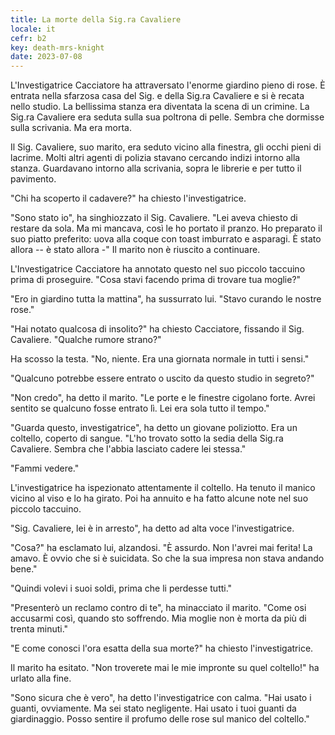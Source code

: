 ```yaml
---
title: La morte della Sig.ra Cavaliere
locale: it
cefr: b2
key: death-mrs-knight
date: 2023-07-08
---
```


L'Investigatrice Cacciatore ha attraversato l'enorme giardino pieno di rose. È entrata nella sfarzosa casa del Sig. e della Sig.ra Cavaliere e si è recata nello studio. La bellissima stanza era diventata la scena di un crimine. La Sig.ra Cavaliere era seduta sulla sua poltrona di pelle. Sembra che dormisse sulla scrivania. Ma era morta.

Il Sig. Cavaliere, suo marito, era seduto vicino alla finestra, gli occhi pieni di lacrime. Molti altri agenti di polizia stavano cercando indizi intorno alla stanza. Guardavano intorno alla scrivania, sopra le librerie e per tutto il pavimento.

"Chi ha scoperto il cadavere?" ha chiesto l'investigatrice.

"Sono stato io", ha singhiozzato il Sig. Cavaliere. "Lei aveva chiesto di restare da sola. Ma mi mancava, così le ho portato il pranzo. Ho preparato il suo piatto preferito: uova alla coque con toast imburrato e asparagi. È stato allora -- è stato allora -" Il marito non è riuscito a continuare.

L'Investigatrice Cacciatore ha annotato questo nel suo piccolo taccuino prima di proseguire. "Cosa stavi facendo prima di trovare tua moglie?"

"Ero in giardino tutta la mattina", ha sussurrato lui. "Stavo curando le nostre rose."

"Hai notato qualcosa di insolito?" ha chiesto Cacciatore, fissando il Sig. Cavaliere. "Qualche rumore strano?"

Ha scosso la testa. "No, niente. Era una giornata normale in tutti i sensi."

"Qualcuno potrebbe essere entrato o uscito da questo studio in segreto?"

"Non credo", ha detto il marito. "Le porte e le finestre cigolano forte. Avrei sentito se qualcuno fosse entrato lì. Lei era sola tutto il tempo."

"Guarda questo, investigatrice", ha detto un giovane poliziotto. Era un coltello, coperto di sangue. "L'ho trovato sotto la sedia della Sig.ra Cavaliere. Sembra che l'abbia lasciato cadere lei stessa."

"Fammi vedere."

L'investigatrice ha ispezionato attentamente il coltello. Ha tenuto il manico vicino al viso e lo ha girato. Poi ha annuito e ha fatto alcune note nel suo piccolo taccuino.

"Sig. Cavaliere, lei è in arresto", ha detto ad alta voce l'investigatrice.

"Cosa?" ha esclamato lui, alzandosi. "È assurdo. Non l'avrei mai ferita! La amavo. È ovvio che si è suicidata. So che la sua impresa non stava andando bene."

"Quindi volevi i suoi soldi, prima che li perdesse tutti."

"Presenterò un reclamo contro di te", ha minacciato il marito. "Come osi accusarmi così, quando sto soffrendo. Mia moglie non è morta da più di trenta minuti."

"E come conosci l'ora esatta della sua morte?" ha chiesto l'investigatrice.

Il marito ha esitato. "Non troverete mai le mie impronte su quel coltello!" ha urlato alla fine.

"Sono sicura che è vero", ha detto l'investigatrice con calma. "Hai usato i guanti, ovviamente. Ma sei stato negligente. Hai usato i tuoi guanti da giardinaggio. Posso sentire il profumo delle rose sul manico del coltello."